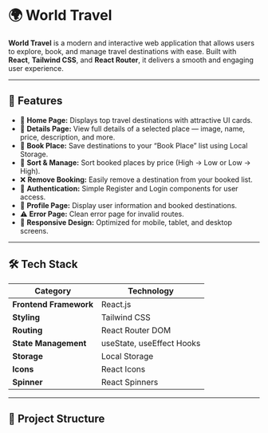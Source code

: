 # 🌍 World Travel

**World Travel** is a modern and interactive web application that allows users to explore, book, and manage travel destinations with ease. Built with **React**, **Tailwind CSS**, and **React Router**, it delivers a smooth and engaging user experience.

---

## 🚀 Features

- 🧭 **Home Page:** Displays top travel destinations with attractive UI cards.
- 📜 **Details Page:** View full details of a selected place — image, name, price, description, and more.
- 💾 **Book Place:** Save destinations to your “Book Place” list using Local Storage.
- 🔄 **Sort & Manage:** Sort booked places by price (High → Low or Low → High).
- ❌ **Remove Booking:** Easily remove a destination from your booked list.
- 🔐 **Authentication:** Simple Register and Login components for user access.
- 👤 **Profile Page:** Display user information and booked destinations.
- ⚠️ **Error Page:** Clean error page for invalid routes.
- 📱 **Responsive Design:** Optimized for mobile, tablet, and desktop screens.

---

## 🛠️ Tech Stack

| Category               | Technology                |
| ---------------------- | ------------------------- |
| **Frontend Framework** | React.js                  |
| **Styling**            | Tailwind CSS              |
| **Routing**            | React Router DOM          |
| **State Management**   | useState, useEffect Hooks |
| **Storage**            | Local Storage             |
| **Icons**              | React Icons               |
| **Spinner**            | React Spinners            |

---

## 📂 Project Structure
